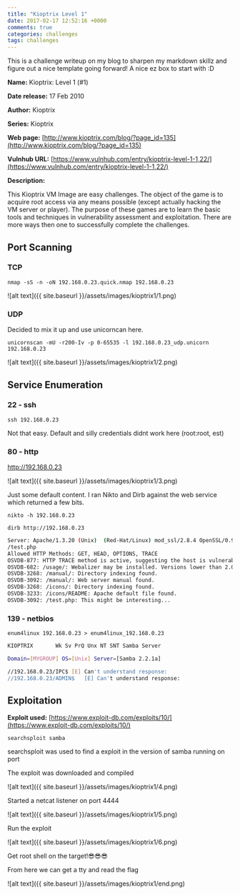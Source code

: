 ```yaml
---
title: "Kioptrix Level 1"
date: 2017-02-17 12:52:16 +0000
comments: true
categories: challenges
tags: challenges
---
```


This is a challenge writeup on my blog to sharpen my markdown skillz and figure out a nice template going forward! 
A nice ez box to start with :D 
 
 
**Name:** Kioptrix: Level 1 (#1)

**Date release:** 17 Feb 2010

**Author:** Kioptrix

**Series:** Kioptrix

**Web page:** [http://www.kioptrix.com/blog/?page_id=135](http://www.kioptrix.com/blog/?page_id=135)

**Vulnhub URL:** [https://www.vulnhub.com/entry/kioptrix-level-1-1,22/](https://www.vulnhub.com/entry/kioptrix-level-1-1,22/)

**Description:**

This Kioptrix VM Image are easy challenges. The object of the game is to acquire root access via any means possible (except actually hacking the VM server or player). The purpose of these games are to learn the basic tools and techniques in vulnerability assessment and exploitation. There are more ways then one to successfully complete the challenges.


<!-- more -->
## Port Scanning

### TCP

`nmap -sS -n -oN 192.168.0.23.quick.nmap 192.168.0.23`



![alt text]({{ site.baseurl }}/assets/images/kioptrix1/1.png)

### UDP

Decided to mix it up and use unicorncan here.

`unicornscan -mU -r200-Iv -p 0-65535 -l 192.168.0.23_udp.unicorn 192.168.0.23`


![alt text]({{ site.baseurl }}/assets/images/kioptrix1/2.png)


## Service Enumeration

### 22 - ssh

`ssh 192.168.0.23`

Not that easy. Default and silly credentials didnt work here (root:root, est)

### 80 - http

http://192.168.0.23

![alt text]({{ site.baseurl }}/assets/images/kioptrix1/3.png)

Just some default content. I ran Nikto and Dirb against the web service which returned a few bits. 

`nikto -h 192.168.0.23`

`dirb http://192.168.0.23`


```bash
Server: Apache/1.3.20 (Unix)  (Red-Hat/Linux) mod_ssl/2.8.4 OpenSSL/0.9.6b
/test.php
Allowed HTTP Methods: GET, HEAD, OPTIONS, TRACE 
OSVDB-877: HTTP TRACE method is active, suggesting the host is vulnerable to XST
OSVDB-682: /usage/: Webalizer may be installed. Versions lower than 2.01-09 vulnerable to Cross Site Scripting (XSS). http://www.cert.org/advisories/CA-2000-02.html.
OSVDB-3268: /manual/: Directory indexing found.
OSVDB-3092: /manual/: Web server manual found.
OSVDB-3268: /icons/: Directory indexing found.
OSVDB-3233: /icons/README: Apache default file found.
OSVDB-3092: /test.php: This might be interesting...
```

### 139 - netbios

`enum4linux 192.168.0.23 > enum4linux_192.168.0.23`

```bash
KIOPTRIX       Wk Sv PrQ Unx NT SNT Samba Server

Domain=[MYGROUP] OS=[Unix] Server=[Samba 2.2.1a]

//192.168.0.23/IPC$	[E] Can't understand response:
//192.168.0.23/ADMIN$	[E] Can't understand response:
```
 
## Exploitation

**Exploit used:** [https://www.exploit-db.com/exploits/10/](https://www.exploit-db.com/exploits/10/)

`searchsploit samba`

searchsploit was used to find a exploit in the version of samba running on port

The exploit was downloaded and compiled 

![alt text]({{ site.baseurl }}/assets/images/kioptrix1/4.png)

Started a netcat listener on port 4444

![alt text]({{ site.baseurl }}/assets/images/kioptrix1/5.png)

Run the exploit 

![alt text]({{ site.baseurl }}/assets/images/kioptrix1/6.png)

Get root shell on the target!😎😎😎

From here we can get a tty and read the flag

![alt text]({{ site.baseurl }}/assets/images/kioptrix1/end.png)
